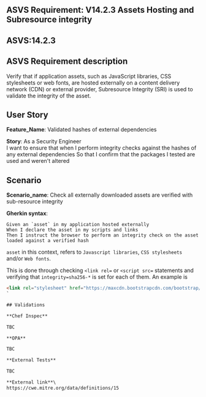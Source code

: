 ## ASVS Requirement: V14.2.3 Assets Hosting and Subresource integrity
## ASVS:14.2.3

## ASVS Requirement description
Verify that if application assets, such as JavaScript libraries, CSS stylesheets or web fonts, are hosted externally on a content delivery network (CDN) or external provider, Subresource Integrity (SRI) is used to validate the integrity of the asset.

## User Story
**Feature_Name**: Validated hashes of external dependencies

**Story**:
As a Security Engineer\
I want to ensure that when I perform integrity checks against the hashes of any external dependencies
So that I confirm that the packages I tested are used and weren't altered

## Scenario
**Scenario_name**: Check all externally downloaded assets are verified with sub-resource integrity

**Gherkin syntax**:
```gherkin
Given an `asset` in my application hosted externally
When I declare the asset in my scripts and links
Then I instruct the browser to perform an integrity check on the asset loaded against a verified hash
```

`asset` in this context, refers to `Javascript libraries`, `CSS stylesheets` and/or `Web fonts`.

This is done through checking `<link rel=` or `<script src=` statements and verifying that `integrity=sha256-*` is set for each of them. An example is

```html
<link rel="stylesheet" href="https://maxcdn.bootstrapcdn.com/bootstrap/3.3.4/css/bootstrap.min.css" integrity="sha256-8EtRe6XWoFEEhWiaPkLawAD1FkD9cbmGgEy6F46uQqU= sha512-/5KWJw2mvMO2ZM5fndVxUQmpVPqaxZyYRTMrXtrprsyQ2zM0o0NMjU02I8ZJXeBP trmrPO4IAyCCRsydG0BJoQ==" crossorigin="anonymous">
`

## Validations

**Chef Inspec**

TBC

**OPA**

TBC

**External Tests**

TBC

**External link**\
https://cwe.mitre.org/data/definitions/15